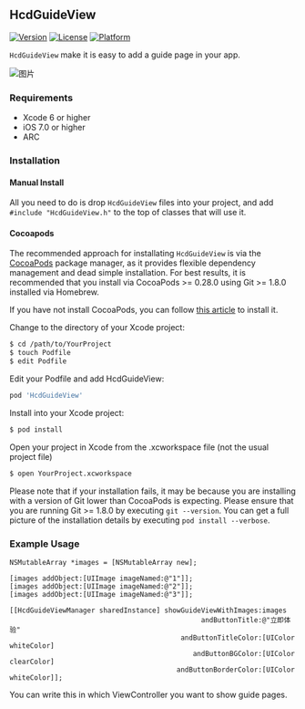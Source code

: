 HcdGuideView
------
[![Version](https://img.shields.io/cocoapods/v/HcdGuideView.svg?style=flat)](http://cocoapods.org/pods/HcdGuideView)
[![License](https://img.shields.io/cocoapods/l/HcdGuideView.svg)](http://cocoapods.org/pods/HcdGuideView)
[![Platform](https://img.shields.io/cocoapods/p/HcdGuideView.svg)](http://cocoapods.org/pods/HcdGuideView)

`HcdGuideView` make it is easy to add a guide page in your app.

![图片](https://raw.githubusercontent.com/Jvaeyhcd/HcdGuideView/master/screen.gif)

### Requirements
* Xcode 6 or higher
* iOS 7.0 or higher
* ARC

### Installation
#### Manual Install

All you need to do is drop `HcdGuideView` files into your project, and add `#include "HcdGuideView.h"` to the top of classes that will use it.

#### Cocoapods
The recommended approach for installating `HcdGuideView` is via the [CocoaPods](https://cocoapods.org/) package manager, as it provides flexible dependency management and dead simple installation. For best results, it is recommended that you install via CocoaPods >= 0.28.0 using Git >= 1.8.0 installed via Homebrew.

If you have not install CocoaPods, you can follow [this article](http://www.jvaeyhcd.cc/2016/02/20/CocoaPods%E5%AE%89%E8%A3%85%E5%92%8C%E4%BD%BF%E7%94%A8%E6%95%99%E7%A8%8B/) to install it.

Change to the directory of your Xcode project:
``` bash
$ cd /path/to/YourProject
$ touch Podfile
$ edit Podfile
```

Edit your Podfile and add HcdGuideView:
``` bash
pod 'HcdGuideView'
```
Install into your Xcode project:
``` bash
$ pod install
```
Open your project in Xcode from the .xcworkspace file (not the usual project file)
``` bash
$ open YourProject.xcworkspace
```
Please note that if your installation fails, it may be because you are installing with a version of Git lower than CocoaPods is expecting. Please ensure that you are running Git >= 1.8.0 by executing `git --version`. You can get a full picture of the installation details by executing `pod install --verbose`.

### Example Usage

``` objc
NSMutableArray *images = [NSMutableArray new];

[images addObject:[UIImage imageNamed:@"1"]];
[images addObject:[UIImage imageNamed:@"2"]];
[images addObject:[UIImage imageNamed:@"3"]];

[[HcdGuideViewManager sharedInstance] showGuideViewWithImages:images
                                               andButtonTitle:@"立即体验"
                                          andButtonTitleColor:[UIColor whiteColor]
                                             andButtonBGColor:[UIColor clearColor]
                                         andButtonBorderColor:[UIColor whiteColor]];
```
You can write this in which ViewController you want to show guide pages.
